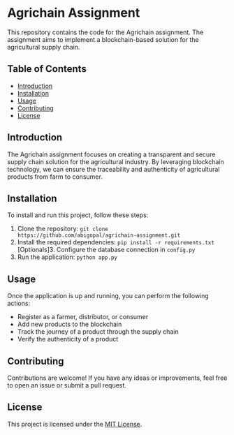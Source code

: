 # Agrichain Assignment

This repository contains the code for the Agrichain assignment. The assignment aims to implement a blockchain-based solution for the agricultural supply chain.

## Table of Contents

- [Introduction](#introduction)
- [Installation](#installation)
- [Usage](#usage)
- [Contributing](#contributing)
- [License](#license)

## Introduction

The Agrichain assignment focuses on creating a transparent and secure supply chain solution for the agricultural industry. By leveraging blockchain technology, we can ensure the traceability and authenticity of agricultural products from farm to consumer.

## Installation

To install and run this project, follow these steps:

1. Clone the repository: `git clone https://github.com/abigopal/agrichain-assignment.git`
2. Install the required dependencies: `pip install -r requirements.txt`
[Optionals]3. Configure the database connection in `config.py`
4. Run the application: `python app.py`

## Usage

Once the application is up and running, you can perform the following actions:

- Register as a farmer, distributor, or consumer
- Add new products to the blockchain
- Track the journey of a product through the supply chain
- Verify the authenticity of a product

## Contributing

Contributions are welcome! If you have any ideas or improvements, feel free to open an issue or submit a pull request.

## License

This project is licensed under the [MIT License](LICENSE).
